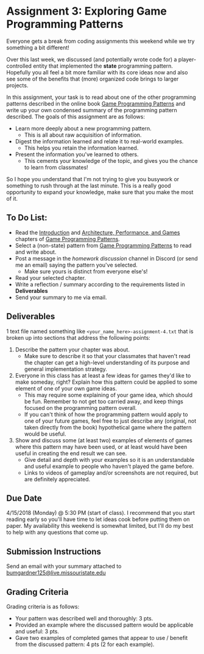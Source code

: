 # Assignment 3: Exploring Game Programming Patterns

Everyone gets a break from coding assignments this weekend while we try something a bit different!

Over this last week, we discussed (and potentially wrote code for) a player-controlled entity that implemented the **state** programming pattern. 
Hopefully you all feel a bit more familiar with its core ideas now and also see some of the benefits that (more) organized code brings to larger projects. 

In this assignment, your task is to read about one of the other programming patterns described in the online book [Game Programming Patterns](http://gameprogrammingpatterns.com/contents.html) and write up
your own condensed summary of the programming pattern described. The goals of this assignment are as follows:

 * Learn more deeply about a new programming pattern.
   * This is all about raw acquisition of information.
 * Digest the information learned and relate it to real-world examples.
   * This helps you retain the information learned.
 * Present the information you've learned to others.
   * This cements your knowledge of the topic, and gives you the chance to learn from classmates!
   
So I hope you understand that I'm not trying to give you busywork or something to rush through at the last minute. This is a really good opportunity to expand your knowledge, make sure that you make the most of it.

## To Do List:

 * Read the [Introduction](http://gameprogrammingpatterns.com/introduction.html) and [Architecture, Performance, and Games](http://gameprogrammingpatterns.com/architecture-performance-and-games.html) chapters of [Game Programming Patterns](http://gameprogrammingpatterns.com/contents.html).
 * Select a (non-state) pattern from [Game Programming Patterns](http://gameprogrammingpatterns.com/contents.html) to read and write about.
 * Post a message in the *homework discussion* channel in Discord (or send me an email) saying the pattern you've selected. 
   * Make sure yours is distinct from everyone else's!
 * Read your selected chapter.
 * Write a reflection / summary according to the requirements listed in **Deliverables**
 * Send your summary to me via email.
 
## Deliverables
1 text file named something like `<your_name_here>-assignment-4.txt` that is broken up into sections that address the following points:

 1. Describe the pattern your chapter was about.
    * Make sure to describe it so that your classmates that haven't read the chapter can get a high-level understanding of its purpose and general implementation strategy. 
 2. Everyone in this class has at least a few ideas for games they'd like to make someday, right? Explain how this pattern could be applied to some element of one of your own game ideas.
    * This may require some explaining of your game idea, which should be fun. Remember to not get too carried away, and keep things focused on the programming pattern overall.
    * If you can't think of how the programming pattern would apply to one of your future games, feel free to just describe any (original, not taken directly from the book) hypothetical game where the pattern would be useful.
 3. Show and discuss some (at least two) examples of elements of games where this pattern may have been used, or at least would have been useful in creating the end result we can see.
    * Give detail and depth with your examples so it is an understandable and useful example to people who haven't played the game before.
    * Links to videos of gameplay and/or screenshots are not required, but are definitely appreciated.

## Due Date 
4/15/2018 (Monday) @ 5:30 PM (start of class). I recommend that you start reading early so you'll have time to let ideas cook before putting them on paper. 
My availability this weekend is somewhat limited, but I'll do my best to help with any questions that come up.

## Submission Instructions 
Send an email with your summary attached to bumgardner125@live.missouristate.edu

## Grading Criteria
Grading criteria is as follows:

 * Your pattern was described well and thoroughly: 3 pts.
 * Provided an example where the discussed pattern would be applicable and useful: 3 pts.
 * Gave two examples of completed games that appear to use / benefit from the discussed pattern: 4 pts (2 for each example).
